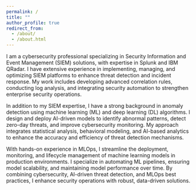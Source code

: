 ```yaml
---
permalink: /
title: ""
author_profile: true
redirect_from: 
  - /about/
  - /about.html
---
```


I am a cybersecurity professional specializing in Security Information and Event Management (SIEM) solutions, with expertise in Splunk and IBM QRadar. I have extensive experience in implementing, managing, and optimizing SIEM platforms to enhance threat detection and incident response. My work includes developing advanced correlation rules, conducting log analysis, and integrating security automation to strengthen enterprise security operations.

In addition to my SIEM expertise, I have a strong background in anomaly detection using machine learning (ML) and deep learning (DL) algorithms. I design and deploy AI-driven models to identify abnormal patterns, detect zero-day threats, and improve cybersecurity monitoring. My approach integrates statistical analysis, behavioral modeling, and AI-based analytics to enhance the accuracy and efficiency of threat detection mechanisms.

With hands-on experience in MLOps, I streamline the deployment, monitoring, and lifecycle management of machine learning models in production environments. I specialize in automating ML pipelines, ensuring model scalability, and maintaining model performance over time. By combining cybersecurity, AI-driven threat detection, and MLOps best practices, I enhance security operations with robust, data-driven solutions.